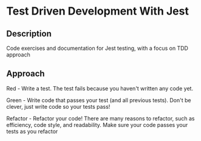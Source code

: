 # Test Driven Development With Jest

## Description

Code exercises and documentation for Jest testing, with a focus on TDD approach

## Approach

Red - Write a test. The test fails because you haven't written any code yet.

Green - Write code that passes your test (and all previous tests). Don't be clever, just write code so your tests pass!

Refactor - Refactor your code! There are many reasons to refactor, such as efficiency, code style, and readability. Make sure your code passes your tests as you refactor
